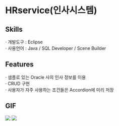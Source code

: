 # HRservice(인사시스템)
<h2>Skills</h2>
· 개발도구 : Eclipse <br/>
· 사용언어 : Java / SQL Developer / Scene Builder
<h2>Features</h2>
· 샘플로 있는 Oracle 사의 인사 정보를 이용<br/>
· CRUD 구현<br/>
· 사용자가 자주 사용하는 조건들은 Accordion에 미리 저장
<h2>GIF</h2>
<img src="https://user-images.githubusercontent.com/89969398/139623448-125da45f-4218-465c-943f-cb855395ad17.gif">
<img src="https://user-images.githubusercontent.com/89969398/139624039-2f582577-d2f1-4f0d-a7f6-80792919e889.gif">
